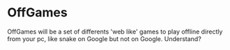 # OffGames
OffGames will be a set of differents 'web like' games to play offline directly from your pc, like snake on Google but not on Google. Understand?
